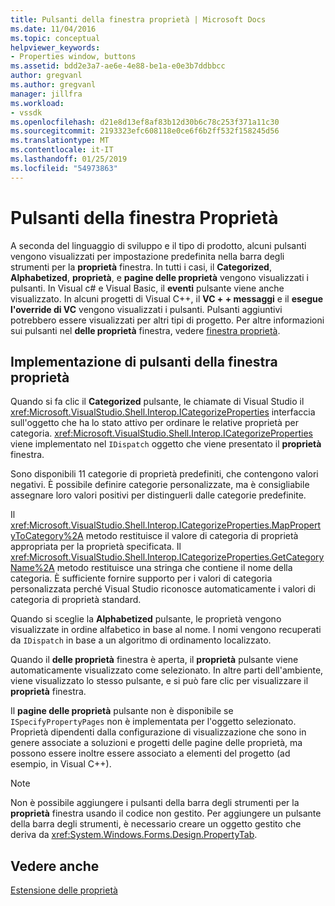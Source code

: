 ```yaml
---
title: Pulsanti della finestra proprietà | Microsoft Docs
ms.date: 11/04/2016
ms.topic: conceptual
helpviewer_keywords:
- Properties window, buttons
ms.assetid: bdd2e3a7-ae6e-4e88-be1a-e0e3b7ddbbcc
author: gregvanl
ms.author: gregvanl
manager: jillfra
ms.workload:
- vssdk
ms.openlocfilehash: d21e8d13ef8af83b12d30b6c78c253f371a11c30
ms.sourcegitcommit: 2193323efc608118e0ce6f6b2ff532f158245d56
ms.translationtype: MT
ms.contentlocale: it-IT
ms.lasthandoff: 01/25/2019
ms.locfileid: "54973863"
---
```

# <a name="properties-window-buttons"></a>Pulsanti della finestra Proprietà
A seconda del linguaggio di sviluppo e il tipo di prodotto, alcuni pulsanti vengono visualizzati per impostazione predefinita nella barra degli strumenti per la **proprietà** finestra. In tutti i casi, il **Categorized**, **Alphabetized**, **proprietà**, e **pagine delle proprietà** vengono visualizzati i pulsanti. In Visual c# e Visual Basic, il **eventi** pulsante viene anche visualizzato. In alcuni progetti di Visual C++, il **VC + + messaggi** e il **esegue l'override di VC** vengono visualizzati i pulsanti. Pulsanti aggiuntivi potrebbero essere visualizzati per altri tipi di progetto. Per altre informazioni sui pulsanti nel **delle proprietà** finestra, vedere [finestra proprietà](../../ide/reference/properties-window.md).  
  
## <a name="implementation-of-properties-window-buttons"></a>Implementazione di pulsanti della finestra proprietà  
 Quando si fa clic il **Categorized** pulsante, le chiamate di Visual Studio il <xref:Microsoft.VisualStudio.Shell.Interop.ICategorizeProperties> interfaccia sull'oggetto che ha lo stato attivo per ordinare le relative proprietà per categoria. <xref:Microsoft.VisualStudio.Shell.Interop.ICategorizeProperties> viene implementato nel `IDispatch` oggetto che viene presentato il **proprietà** finestra.  
  
 Sono disponibili 11 categorie di proprietà predefiniti, che contengono valori negativi. È possibile definire categorie personalizzate, ma è consigliabile assegnare loro valori positivi per distinguerli dalle categorie predefinite.  
  
 Il <xref:Microsoft.VisualStudio.Shell.Interop.ICategorizeProperties.MapPropertyToCategory%2A> metodo restituisce il valore di categoria di proprietà appropriata per la proprietà specificata. Il <xref:Microsoft.VisualStudio.Shell.Interop.ICategorizeProperties.GetCategoryName%2A> metodo restituisce una stringa che contiene il nome della categoria. È sufficiente fornire supporto per i valori di categoria personalizzata perché Visual Studio riconosce automaticamente i valori di categoria di proprietà standard.  
  
 Quando si sceglie la **Alphabetized** pulsante, le proprietà vengono visualizzate in ordine alfabetico in base al nome. I nomi vengono recuperati da `IDispatch` in base a un algoritmo di ordinamento localizzato.  
  
 Quando il **delle proprietà** finestra è aperta, il **proprietà** pulsante viene automaticamente visualizzato come selezionato. In altre parti dell'ambiente, viene visualizzato lo stesso pulsante, e si può fare clic per visualizzare il **proprietà** finestra.  
  
 Il **pagine delle proprietà** pulsante non è disponibile se `ISpecifyPropertyPages` non è implementata per l'oggetto selezionato. Proprietà dipendenti dalla configurazione di visualizzazione che sono in genere associate a soluzioni e progetti delle pagine delle proprietà, ma possono essere inoltre essere associato a elementi del progetto (ad esempio, in Visual C++).  
  
> [!NOTE]
>  Non è possibile aggiungere i pulsanti della barra degli strumenti per la **proprietà** finestra usando il codice non gestito. Per aggiungere un pulsante della barra degli strumenti, è necessario creare un oggetto gestito che deriva da <xref:System.Windows.Forms.Design.PropertyTab>.  
  
## <a name="see-also"></a>Vedere anche  
 [Estensione delle proprietà](../../extensibility/internals/extending-properties.md)